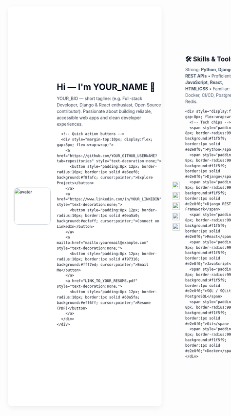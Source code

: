 <!-- GitHub Profile README - HTML version -->
<!-- Paste this HTML into your http://README.md (GitHub supports inline HTML inside Markdown) -->
<div style="font-family: -apple-system,BlinkMacSystemFont,'Segoe UI',Roboto,Helvetica,Arial,sans-serif; line-height:1.5; color:#0b1220; max-width:900px; margin: 12px auto; padding:18px; border-radius:12px; box-shadow: 0 6px 18px rgba(11,18,32,0.06); background: #ffffff;">

  <!-- Header / Hero -->
  <div style="display:flex; gap:18px; align-items:center;">
    <img src="https://avatars.githubusercontent.com/YOUR_GITHUB_USERNAME?s=200" alt="avatar" width="120" height="120" style="border-radius:16px; object-fit:cover; border:2px solid #e6eef8;">
    <div>
      <h1 style="margin:0; font-size:28px;">Hi — I'm <strong>YOUR_NAME</strong> 👋</h1>
      <p style="margin:6px 0 0 0; color: #374151; max-width:650px;">
        YOUR_BIO — short tagline: (e.g. Full-stack Developer, Django & React enthusiast, Open Source contributor). Passionate about building reliable, accessible web apps and clean developer experiences.
      </p>

      <!-- Quick action buttons -->
      <div style="margin-top:10px; display:flex; gap:8px; flex-wrap:wrap;">
        <a href="https://github.com/YOUR_GITHUB_USERNAME?tab=repositories" style="text-decoration:none;">
          <button style="padding:8px 12px; border-radius:10px; border:1px solid #e6eef8; background:#f8fafc; cursor:pointer;">Explore Projects</button>
        </a>
        <a href="https://www.linkedin.com/in/YOUR_LINKEDIN" style="text-decoration:none;">
          <button style="padding:8px 12px; border-radius:10px; border:1px solid #0ea5a0; background:#ecfeff; cursor:pointer;">Connect on LinkedIn</button>
        </a>
        <a mailto:href="mailto:youremail@example.com" style="text-decoration:none;">
          <button style="padding:8px 12px; border-radius:10px; border:1px solid #f97316; background:#fff7ed; cursor:pointer;">Email Me</button>
        </a>
        <a href="LINK_TO_YOUR_RESUME.pdf" style="text-decoration:none;">
          <button style="padding:8px 12px; border-radius:10px; border:1px solid #60a5fa; background:#eff6ff; cursor:pointer;">Resume (PDF)</button>
        </a>
      </div>
    </div>
  </div>

  <hr style="border:none; border-top:1px solid #eef2f7; margin:18px 0;">

  <!-- Key stats / badges -->
  <div style="display:flex; gap:10px; flex-wrap:wrap; align-items:center;">
    <!-- Example shields (replace the image URLs if needed) -->
    <img src="https://img.shields.io/badge/Top%20Languages-Python-F0DB4F?logo=python&logoColor=white" alt="Python" style="height:24px;">
    <img src="https://img.shields.io/badge/Frameworks-Django-092E20?logo=django&logoColor=white" alt="Django" style="height:24px;">
    <img src="https://img.shields.io/badge/Frontend-React-61DAFB?logo=react&logoColor=white" alt="React" style="height:24px;">
    <img src="https://img.shields.io/badge/Cloud-AWS-232F3E?logo=amazonaws&logoColor=white" alt="AWS" style="height:24px;">
    <img src="https://img.shields.io/badge/Status-Open%20to%20Work-brightgreen" alt="Open to Work" style="height:24px;">
  </div>

  <!-- Skills section -->
  <section style="margin-top:18px;">
    <h2 style="margin:0 0 8px 0;">🛠️ Skills & Tools</h2>
    <p style="margin:0 0 12px 0; color:#475569;">
      Strong: <strong>Python</strong>, <strong>Django</strong>, <strong>REST APIs</strong> • Proficient: <strong>JavaScript</strong>, <strong>React</strong>, <strong>HTML/CSS</strong> • Familiar: Docker, CI/CD, PostgreSQL, Redis.
    </p>

    <div style="display:flex; gap:8px; flex-wrap:wrap;">
      <!-- Tech chips -->
      <span style="padding:6px 8px; border-radius:999px; background:#f1f5f9; border:1px solid #e2e8f0;">Python</span>
      <span style="padding:6px 8px; border-radius:999px; background:#f1f5f9; border:1px solid #e2e8f0;">Django</span>
      <span style="padding:6px 8px; border-radius:999px; background:#f1f5f9; border:1px solid #e2e8f0;">Django REST Framework</span>
      <span style="padding:6px 8px; border-radius:999px; background:#f1f5f9; border:1px solid #e2e8f0;">React</span>
      <span style="padding:6px 8px; border-radius:999px; background:#f1f5f9; border:1px solid #e2e8f0;">JavaScript</span>
      <span style="padding:6px 8px; border-radius:999px; background:#f1f5f9; border:1px solid #e2e8f0;">SQL / SQLite / PostgreSQL</span>
      <span style="padding:6px 8px; border-radius:999px; background:#f1f5f9; border:1px solid #e2e8f0;">Git</span>
      <span style="padding:6px 8px; border-radius:999px; background:#f1f5f9; border:1px solid #e2e8f0;">Docker</span>
    </div>
  </section>

  <!-- Projects -->
  <section style="margin-top:20px;">
    <h2 style="margin:0 0 8px 0;">🚀 Featured Projects</h2>

    <div style="display:grid; grid-template-columns: repeat(auto-fit, minmax(260px, 1fr)); gap:12px;">
      <!-- Project card 1 -->
      <article style="padding:12px; border-radius:12px; border:1px solid #eef2f7; background:#fff;">
        <h3 style="margin:0 0 6px 0;">Project One — LAW EDIFY</h3>
        <p style="margin:0 0 8px 0; color:#475569; font-size:14px;">
          NLP-based legal knowledge assistant. Tech: <strong>Python</strong>, <strong>NLTK</strong>, <strong>TF-IDF</strong>, Gradio demo.
        </p>
        <div style="display:flex; gap:8px; margin-top:8px;">
          <a href="https://github.com/YOUR_GITHUB_USERNAME/law-edify" style="text-decoration:none;"><button style="padding:6px 10px; border-radius:8px; border:1px solid #dbeafe;">Repo</button></a>
          <a href="LINK_TO_DEMO" style="text-decoration:none;"><button style="padding:6px 10px; border-radius:8px; border:1px solid #d1fae5;">Live</button></a>
        </div>
      </article>

      <!-- Project card 2 -->
      <article style="padding:12px; border-radius:12px; border:1px solid #eef2f7; background:#fff;">
        <h3 style="margin:0 0 6px 0;">Project Two — Travel Guide</h3>
        <p style="margin:0 0 8px 0; color:#475569; font-size:14px;">
          Django travel guide with authentication, activities, media uploads, and admin CRUD.
        </p>
        <div style="display:flex; gap:8px; margin-top:8px;">
          <a href="https://github.com/YOUR_GITHUB_USERNAME/travel-guide" style="text-decoration:none;"><button style="padding:6px 10px; border-radius:8px; border:1px solid #dbeafe;">Repo</button></a>
        </div>
      </article>

      <!-- Project card 3 -->
      <article style="padding:12px; border-radius:12px; border:1px solid #eef2f7; background:#fff;">
        <h3 style="margin:0 0 6px 0;">Project Three — Photo Gallery</h3>
        <p style="margin:0 0 8px 0; color:#475569; font-size:14px;">
          Gallery app with soft delete, tags, restore, and image uploads. Built with Django.
        </p>
        <div style="display:flex; gap:8px; margin-top:8px;">
          <a href="https://github.com/YOUR_GITHUB_USERNAME/memory-lane" style="text-decoration:none;"><button style="padding:6px 10px; border-radius:8px; border:1px solid #dbeafe;">Repo</button></a>
        </div>
      </article>
    </div>
  </section>

  <!-- Experience / Timeline -->
  <section style="margin-top:20px;">
    <h2 style="margin:0 0 8px 0;">💼 Experience</h2>
    <div style="display:flex; flex-direction:column; gap:10px; color:#475569; font-size:14px;">
      <div style="padding:10px; border-radius:10px; border:1px dashed #eef2f7;">
        <strong>Associate Software Engineer</strong> — TestYantra Software Solutions (Location) <br>
        <small>Dates: MONTH YEAR – Present</small>
        <p style="margin:6px 0 0 0;">Worked on web applications using Django & JavaScript. Responsibilities: Auth, REST APIs, media handling, deploys.</p>
      </div>

      <div style="padding:10px; border-radius:10px; border:1px dashed #eef2f7;">
        <strong>Intern / Project Lead</strong> — CONTRIVER-MYSORE <br>
        <small>Aug 2023 – Sep 2023</small>
        <p style="margin:6px 0 0 0;">Training in Web Technology, AI & ML. Internship Excellence award.</p>
      </div>
    </div>
  </section>

  <!-- Education -->
  <section style="margin-top:20px;">
    <h2 style="margin:0 0 8px 0;">🎓 Education</h2>
    <p style="margin:0; color:#475569; font-size:14px;">
      B.E. / http://B.Tech — <strong>Your University</strong> • Graduation year: YEAR
    </p>
  </section>

  <!-- Open source contributions & badges -->
  <section style="margin-top:20px;">
    <h2 style="margin:0 0 8px 0;">🌱 Open Source & Stats</h2>
    <p style="margin:0 0 12px 0; color:#475569; font-size:14px;">
      I contribute to open-source projects and enjoy improving docs, tests, and core features.
    </p>

    <!-- GitHub Readme Stats (third-party images) - Replace username -->
    <div style="display:flex; flex-wrap:wrap; gap:12px; align-items:center;">
      <img src="https://github-readme-stats.vercel.app/api?username=YOUR_GITHUB_USERNAME&show_icons=true&theme=default" alt="github-stats" style="border-radius:12px; max-width:420px;">
      <img src="https://github-readme-streak-stats.herokuapp.com/?user=YOUR_GITHUB_USERNAME&theme=default" alt="streak" style="border-radius:12px; max-width:420px;">
    </div>
  </section>

  <!-- Contact -->
  <section style="margin-top:20px;">
    <h2 style="margin:0 0 8px 0;">✉️ Contact & Socials</h2>
    <div style="display:flex; gap:12px; flex-wrap:wrap;">
      <a href="https://twitter.com/YOUR_TWITTER" style="text-decoration:none;">Twitter</a>
      <a href="https://www.linkedin.com/in/YOUR_LINKEDIN" style="text-decoration:none;">LinkedIn</a>
      <a mailto:href="mailto:youremail@example.com" style="text-decoration:none;">Email</a>
      <a href="https://www.youtube.com/channel/YOUR_CHANNEL" style="text-decoration:none;">YouTube</a>
    </div>
    <p style="margin-top:10px; color:#64748b; font-size:13px;">Prefer direct messages on LinkedIn or email for hiring & collaboration.</p>
  </section>

  <hr style="border:none; border-top:1px solid #eef2f7; margin:18px 0;">

  <p style="font-size:13px; color:#94a3b8; margin:0;">
    Built with ❤️ • Customize this README to add more projects, a contributions graph, or interactive demos.
  </p>

</div>
